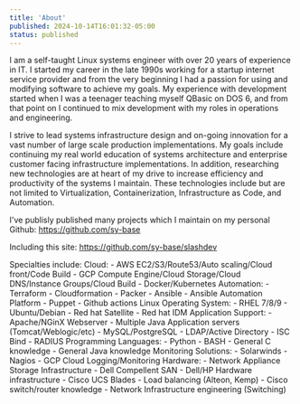 ```yaml
---
title: 'About'
published: 2024-10-14T16:01:32-05:00
status: published
---
```

I am a self-taught Linux systems engineer with over 20 years of experience in IT. I started my career in the late 1990s working for a startup internet service provider and from the very beginning I had a passion for using and modifying software to achieve my goals. My experience with development started when I was a teenager teaching myself QBasic on DOS 6, and from that point on I continued to mix development with my roles in operations and engineering.

I strive to lead systems infrastructure design and on-going innovation for a vast number of large scale production implementations. My goals include continuing my real world education of systems architecture and enterprise customer facing infrastructure implementations. In addition, researching new technologies are at heart of my drive to increase efficiency and productivity of the systems I maintain. These technologies include but are not limited to Virtualization, Containerization, Infrastructure as Code, and Automation.

I've publisly published many projects which I maintain on my personal Github:
https://github.com/sy-base

Including this site: https://github.com/sy-base/slashdev

Specialties include:
  Cloud:
    - AWS EC2/S3/Route53/Auto scaling/Cloud front/Code Build
    - GCP Compute Engine/Cloud Storage/Cloud DNS/Instance Groups/Cloud Build
    - Docker/Kubernetes
  Automation:
    - Terraform
    - Cloudformation
    - Packer
    - Ansible
    - Ansible Automation Platform
    - Puppet
    - Github actions
  Linux Operating System:
    - RHEL 7/8/9
    - Ubuntu/Debian
    - Red hat Satellite
    - Red hat IDM
  Application Support:
    - Apache/NGinX Webserver
    - Multiple Java Application servers (Tomcat/Weblogic/etc)
    - MySQL/PostgreSQL
    - LDAP/Active Directory
    - ISC Bind
    - RADIUS
  Programming Languages:
    - Python
    - BASH
    - General C knowledge
    - General Java knowledge
  Monitoring Solutions:
    - Solarwinds
    - Nagios
    - GCP Cloud Logging/Monitoring
  Hardware:
    - Network Appliance Storage Infrastructure
    - Dell Compellent SAN
    - Dell/HP Hardware infrastructure
    - Cisco UCS Blades
    - Load balancing (Alteon, Kemp)
    - Cisco switch/router knowledge
    - Network Infrastructure engineering (Switching)
